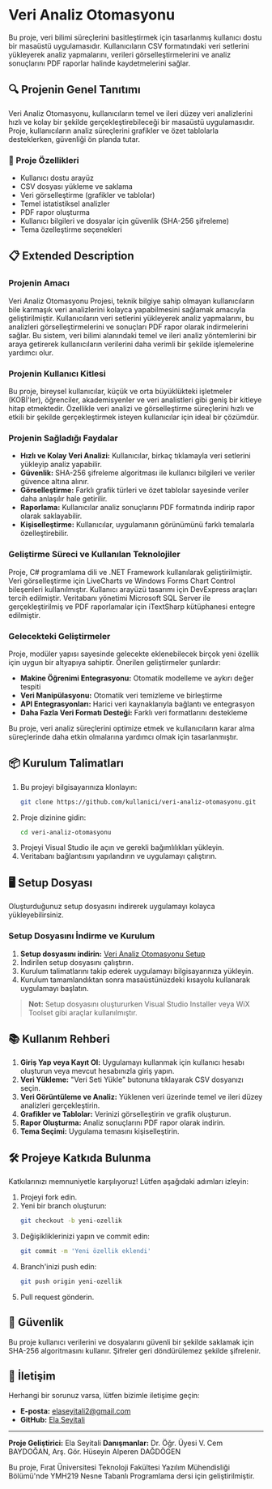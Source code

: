 # Veri Analiz Otomasyonu

Bu proje, veri bilimi süreçlerini basitleştirmek için tasarlanmış kullanıcı dostu bir masaüstü uygulamasıdır. Kullanıcıların CSV formatındaki veri setlerini yükleyerek analiz yapmalarını, verileri görselleştirmelerini ve analiz sonuçlarını PDF raporlar halinde kaydetmelerini sağlar.

## 🔍 Projenin Genel Tanıtımı

Veri Analiz Otomasyonu, kullanıcıların temel ve ileri düzey veri analizlerini hızlı ve kolay bir şekilde gerçekleştirebileceği bir masaüstü uygulamasıdır. Proje, kullanıcıların analiz süreçlerini grafikler ve özet tablolarla desteklerken, güvenliği ön planda tutar.

### 🎯 Proje Özellikleri

- Kullanıcı dostu arayüz
- CSV dosyası yükleme ve saklama
- Veri görselleştirme (grafikler ve tablolar)
- Temel istatistiksel analizler
- PDF rapor oluşturma
- Kullanıcı bilgileri ve dosyalar için güvenlik (SHA-256 şifreleme)
- Tema özelleştirme seçenekleri

## 📋 Extended Description

### Projenin Amacı

Veri Analiz Otomasyonu Projesi, teknik bilgiye sahip olmayan kullanıcıların bile karmaşık veri analizlerini kolayca yapabilmesini sağlamak amacıyla geliştirilmiştir. Kullanıcıların veri setlerini yükleyerek analiz yapmalarını, bu analizleri görselleştirmelerini ve sonuçları PDF rapor olarak indirmelerini sağlar. Bu sistem, veri bilimi alanındaki temel ve ileri analiz yöntemlerini bir araya getirerek kullanıcıların verilerini daha verimli bir şekilde işlemelerine yardımcı olur.

### Projenin Kullanıcı Kitlesi

Bu proje, bireysel kullanıcılar, küçük ve orta büyüklükteki işletmeler (KOBİ'ler), öğrenciler, akademisyenler ve veri analistleri gibi geniş bir kitleye hitap etmektedir. Özellikle veri analizi ve görselleştirme süreçlerini hızlı ve etkili bir şekilde gerçekleştirmek isteyen kullanıcılar için ideal bir çözümdür.

### Projenin Sağladığı Faydalar

- **Hızlı ve Kolay Veri Analizi:** Kullanıcılar, birkaç tıklamayla veri setlerini yükleyip analiz yapabilir.
- **Güvenlik:** SHA-256 şifreleme algoritması ile kullanıcı bilgileri ve veriler güvence altına alınır.
- **Görselleştirme:** Farklı grafik türleri ve özet tablolar sayesinde veriler daha anlaşılır hale getirilir.
- **Raporlama:** Kullanıcılar analiz sonuçlarını PDF formatında indirip rapor olarak saklayabilir.
- **Kişiselleştirme:** Kullanıcılar, uygulamanın görünümünü farklı temalarla özelleştirebilir.

### Geliştirme Süreci ve Kullanılan Teknolojiler

Proje, C# programlama dili ve .NET Framework kullanılarak geliştirilmiştir. Veri görselleştirme için LiveCharts ve Windows Forms Chart Control bileşenleri kullanılmıştır. Kullanıcı arayüzü tasarımı için DevExpress araçları tercih edilmiştir. Veritabanı yönetimi Microsoft SQL Server ile gerçekleştirilmiş ve PDF raporlamalar için iTextSharp kütüphanesi entegre edilmiştir.

### Gelecekteki Geliştirmeler

Proje, modüler yapısı sayesinde gelecekte eklenebilecek birçok yeni özellik için uygun bir altyapıya sahiptir. Önerilen geliştirmeler şunlardır:

- **Makine Öğrenimi Entegrasyonu:** Otomatik modelleme ve aykırı değer tespiti
- **Veri Manipülasyonu:** Otomatik veri temizleme ve birleştirme
- **API Entegrasyonları:** Harici veri kaynaklarıyla bağlantı ve entegrasyon
- **Daha Fazla Veri Formatı Desteği:** Farklı veri formatlarını destekleme

Bu proje, veri analiz süreçlerini optimize etmek ve kullanıcıların karar alma süreçlerinde daha etkin olmalarına yardımcı olmak için tasarlanmıştır.

## 📦 Kurulum Talimatları
1. Bu projeyi bilgisayarınıza klonlayın:
   ```bash
   git clone https://github.com/kullanici/veri-analiz-otomasyonu.git
   ```
2. Proje dizinine gidin:
   ```bash
   cd veri-analiz-otomasyonu
   ```
3. Projeyi Visual Studio ile açın ve gerekli bağımlılıkları yükleyin.
4. Veritabanı bağlantısını yapılandırın ve uygulamayı çalıştırın.

## 🖥️ Setup Dosyası
Oluşturduğunuz setup dosyasını indirerek uygulamayı kolayca yükleyebilirsiniz.

### Setup Dosyasını İndirme ve Kurulum
1. **Setup dosyasını indirin:** [Veri Analiz Otomasyonu Setup](https://drive.google.com/file/d/1U2VL7Xt5IAOBRTd73rKHN2iCN8ozpc_U/view?usp=drive_link)
2. İndirilen setup dosyasını çalıştırın.
3. Kurulum talimatlarını takip ederek uygulamayı bilgisayarınıza yükleyin.
4. Kurulum tamamlandıktan sonra masaüstünüzdeki kısayolu kullanarak uygulamayı başlatın.

> **Not:** Setup dosyasını oluştururken Visual Studio Installer veya WiX Toolset gibi araçlar kullanılmıştır.

## 📚 Kullanım Rehberi
1. **Giriş Yap veya Kayıt Ol:** Uygulamayı kullanmak için kullanıcı hesabı oluşturun veya mevcut hesabınızla giriş yapın.
2. **Veri Yükleme:** "Veri Seti Yükle" butonuna tıklayarak CSV dosyanızı seçin.
3. **Veri Görüntüleme ve Analiz:** Yüklenen veri üzerinde temel ve ileri düzey analizleri gerçekleştirin.
4. **Grafikler ve Tablolar:** Verinizi görselleştirin ve grafik oluşturun.
5. **Rapor Oluşturma:** Analiz sonuçlarını PDF rapor olarak indirin.
6. **Tema Seçimi:** Uygulama temasını kişiselleştirin.

## 🛠️ Projeye Katkıda Bulunma
Katkılarınızı memnuniyetle karşılıyoruz! Lütfen aşağıdaki adımları izleyin:
1. Projeyi fork edin.
2. Yeni bir branch oluşturun:
   ```bash
   git checkout -b yeni-ozellik
   ```
3. Değişikliklerinizi yapın ve commit edin:
   ```bash
   git commit -m 'Yeni özellik eklendi'
   ```
4. Branch'inizi push edin:
   ```bash
   git push origin yeni-ozellik
   ```
5. Pull request gönderin.

## 🔐 Güvenlik
Bu proje kullanıcı verilerini ve dosyalarını güvenli bir şekilde saklamak için SHA-256 algoritmasını kullanır. Şifreler geri döndürülemez şekilde şifrelenir.


## 📧 İletişim
Herhangi bir sorunuz varsa, lütfen bizimle iletişime geçin:
- **E-posta:** elaseyitali2@gmail.com
- **GitHub:** [Ela Seyitali](https://github.com/ela-seyitali)

---
**Proje Geliştirici:** Ela Seyitali
**Danışmanlar:** Dr. Öğr. Üyesi V. Cem BAYDOĞAN, Arş. Gör. Hüseyin Alperen DAĞDÖGEN 

Bu proje, Fırat Üniversitesi Teknoloji Fakültesi Yazılım Mühendisliği Bölümü'nde YMH219 Nesne Tabanlı Programlama dersi için geliştirilmiştir.

